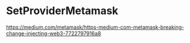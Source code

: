 # SetProviderMetamask


https://medium.com/metamask/https-medium-com-metamask-breaking-change-injecting-web3-7722797916a8